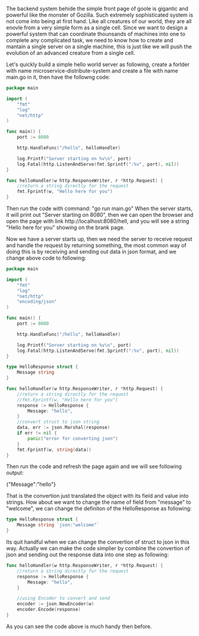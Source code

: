 The backend system behide the simple front page of goole is gigantic and powerful like the monster of Gozilla. Such extremely sophisticated system is not come into being at first hand.
Like all creatures of our world, they are all enovle from a very simple form as a single cell. Since we want to design a powerful system that can coordinate thounsands of machines into
one to complete any complicated task, we need to know how to create and mantain a single server on a single machine, this is just like we will push the evolution of an advanced creature
from a single cell.

Let's quickly build a simple hello world server as following, create a forlder with name microservice-distribute-system and create a file with name main.go in it, 
then have the followng code:

```go
package main

import (
	"fmt"
	"log"
	"net/http"
)

func main() {
	port := 8080

	http.HandleFunc("/hello", helloHandler)

	log.Printf("Server starting on %v\n", port)
	log.Fatal(http.ListenAndServe(fmt.Sprintf(":%v", port), nil))
}

func helloHandler(w http.ResponseWriter, r *http.Request) {
	//return a string directly for the request
	fmt.Fprintf(w, "Hello here for you")
}
```

Then run the code with command:
"go run main.go"
When the server starts, it will print out "Server starting on 8080", then we can open the browser and open the page with link http://localhost:8080/hell, and you will see a string
"Hello here for you" showing on the brank page.

Now we have a server starts up, then we need the server to receive request and handle the request by returning something, the most common way of doing this is by receiving and sending
out data in json format, and we change above code to following:

```go
package main

import (
	"fmt"
	"log"
	"net/http"
	"encoding/json"
)

func main() {
	port := 8080

	http.HandleFunc("/hello", helloHandler)

	log.Printf("Server starting on %v\n", port)
	log.Fatal(http.ListenAndServe(fmt.Sprintf(":%v", port), nil))
}

type HelloResponse struct {
	Message string
}

func helloHandler(w http.ResponseWriter, r *http.Request) {
	//return a string directly for the request
	//fmt.Fprintf(w, "Hello here for you")
	response := HelloResponse {
		Message: "hello",
	}
	//convert struct to json string
	data, err := json.Marshal(response)
	if err != nil {
		panic("error for converting json")
	}
	fmt.Fprintf(w, string(data))
}
```
Then run the code and refresh the page again and we will see following output:

{"Message":"hello"}

That is the convertion just translated the object with its field and value into strings. How about we want to change the name of field from "message" to "welcome", we can change the
definiton of the HelloResponse as following:

```go
type HelloResponse struct {
	Message string `json:"welcome"`
}
```
Its quit handful when we can change the convertion of struct to json in this way. Actually we can make the code simplier by combine the convertion of json and sending out the response
data into one step as following:

```go
func helloHandler(w http.ResponseWriter, r *http.Request) {
	//return a string directly for the request
	response := HelloResponse {
		Message: "hello",
	}

	//using Encoder to convert and send
	encoder := json.NewEncoder(w)
	encoder.Encode(response)
}
```
As you can see the code above is much handy then before.


